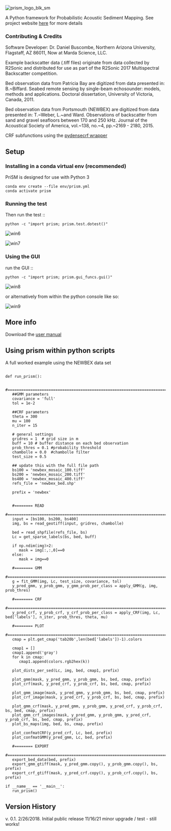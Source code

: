 
![prism_logo_blk_sm](https://user-images.githubusercontent.com/3596509/36518800-3d21b60e-1745-11e8-9a52-549b07dc9da1.png)

A Python framework for Probabilistic Acoustic Sediment Mapping. See project website [here](https://www.danielbuscombe.com/prism/) for more details


### Contributing & Credits
Software Developer: Dr. Daniel Buscombe, Northern Arizona University, Flagstaff, AZ 86011,
Now at Marda Science, LLC.

Example backscatter data (.tiff files) originate from data collected by R2Sonic and distributed for use as part of the R2Sonic 2017 Multispectral Backscatter competition.

Bed observation data from Patricia Bay are digitized from data presented in: B.~Biffard. Seabed remote sensing by single-beam echosounder: models, methods and applications. Doctoral dissertation, University of Victoria, Canada, 2011.

Bed observation data from Portsmouth (NEWBEX) are digitized from data presented in: T.~Weber, L.~and Ward. Observations of backscatter from sand and gravel seafloors between 170 and 250 kHz. Journal of the Acoustical Society of America, vol.~138, no.~4, pp.~2169 - 2180, 2015.

CRF subfunctions using the [pydensecrf wrapper](https://github.com/lucasb-eyer/pydensecrf)

## Setup

### Installing in a conda virtual env (recommended)

PriSM is designed for use with Python 3


```
conda env create --file env/prism.yml
conda activate prism
```


### Running the test

Then run the test ::

```
python -c "import prism; prism.test.dotest()"
```

![win6](https://user-images.githubusercontent.com/3596509/36634778-1683d2ec-1967-11e8-9d9e-13cd52029a99.png)

![win7](https://user-images.githubusercontent.com/3596509/36635231-da48e2c4-196e-11e8-985c-aaa0d62d95c5.png)

### Using the GUI

run the GUI ::

```
python -c "import prism; prism.gui_funcs.gui()"
```

![win8](https://user-images.githubusercontent.com/3596509/36635719-76f30246-1977-11e8-9cae-d2f9caf8c4fd.png)


or alternatively from within the python console like so:

![win9](https://user-images.githubusercontent.com/3596509/36635727-9184bf82-1977-11e8-82fd-ed8b9304aa5f.png)


## More info

Download the [user manual](https://daniel-buscombe.squarespace.com/s/prism_manual-hwpp.pdf)


## Using prism within python scripts

A full worked example using the NEWBEX data set

```

def run_prism():

   #==================================================================================
   ##GMM parameters
   covariance = 'full'
   tol = 1e-2

   ##CRF parameters
   theta = 300
   mu = 100
   n_iter = 15

   # general settings
   gridres = 1  # grid size in m
   buff = 10 # buffer distance on each bed observation
   prob_thres = 0.1 #probability threshold
   chambolle = 0.0  #chambolle filter
   test_size = 0.5

   ## update this with the full file path
   bs100 = 'newbex_mosaic_100.tiff'
   bs200 = 'newbex_mosaic_200.tiff'
   bs400 = 'newbex_mosaic_400.tiff'
   refs_file = 'newbex_bed.shp'

   prefix = 'newbex'


   #======== READ
   #==================================================================================
   input = [bs100, bs200, bs400]
   img, bs = read_geotiff(input, gridres, chambolle)

   bed = read_shpfile(refs_file, bs)
   Lc = get_sparse_labels(bs, bed, buff)

   if np.ndim(img)>2:
      mask = img[:,:,0]==0
   else:
      mask = img==0

   #======== GMM
   #==================================================================================
   g = fit_GMM(img, Lc, test_size, covariance, tol)
   y_pred_gmm, y_prob_gmm, y_gmm_prob_per_class = apply_GMM(g, img, prob_thres)

   #======== CRF
   #==================================================================================
   y_pred_crf, y_prob_crf, y_crf_prob_per_class = apply_CRF(img, Lc, bed['labels'], n_iter, prob_thres, theta, mu)

   #======== PLOT
   #==================================================================================
   cmap = plt.get_cmap('tab20b',len(bed['labels'])-1).colors

   cmap1 = []
   cmap1.append('gray')
   for k in cmap:
      cmap1.append(colors.rgb2hex(k))

   plot_dists_per_sed(Lc, img, bed, cmap1, prefix)

   plot_gmm(mask, y_pred_gmm, y_prob_gmm, bs, bed, cmap, prefix)
   plot_crf(mask, y_pred_crf, y_prob_crf, bs, bed, cmap, prefix)

   plot_gmm_image(mask, y_pred_gmm, y_prob_gmm, bs, bed, cmap, prefix)
   plot_crf_image(mask, y_pred_crf, y_prob_crf, bs, bed, cmap, prefix)

   plot_gmm_crf(mask, y_pred_gmm, y_prob_gmm, y_pred_crf, y_prob_crf, bs, bed, cmap, prefix)
   plot_gmm_crf_images(mask, y_pred_gmm, y_prob_gmm, y_pred_crf, y_prob_crf, bs, bed, cmap, prefix)
   plot_bs_maps(img, bed, bs, cmap, prefix)

   plot_confmatCRF(y_pred_crf, Lc, bed, prefix)
   plot_confmatGMM(y_pred_gmm, Lc, bed, prefix)

   #======== EXPORT
   #==================================================================================
   export_bed_data(bed, prefix)
   export_gmm_gtiff(mask, y_pred_gmm.copy(), y_prob_gmm.copy(), bs, prefix)
   export_crf_gtiff(mask, y_pred_crf.copy(), y_prob_crf.copy(), bs, prefix)

if __name__ == '__main__':
   run_prism()

```

## Version History

v. 0.1. 2/26/2018. Initial public release
11/16/21 minor upgrade / test - still works!
